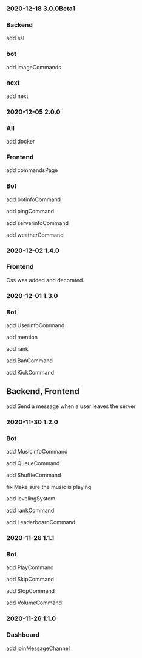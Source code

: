 ### 2020-12-18 3.0.0Beta1
### Backend
add ssl

### bot
add imageCommands

### next
add next

### 2020-12-05 2.0.0
### All
add docker
### Frontend
add commandsPage

### Bot
add botinfoCommand

add pingCommand

add serverinfoCommand

add weatherCommand

### 2020-12-02 1.4.0
### Frontend
Css was added and decorated.

### 2020-12-01 1.3.0
### Bot
add UserinfoCommand

add mention

add rank

add BanCommand

add KickCommand
## Backend, Frontend
add Send a message when a user leaves the server
### 2020-11-30 1.2.0
### Bot
add MusicinfoCommand

add QueueCommand

add ShuffleCommand

fix Make sure the music is playing

add levelingSystem

add rankCommand

add LeaderboardCommand
### 2020-11-26 1.1.1
### Bot
add PlayCommand

add SkipCommand

add StopCommand

add VolumeCommand
### 2020-11-26 1.1.0
### Dashboard
add joinMessageChannel